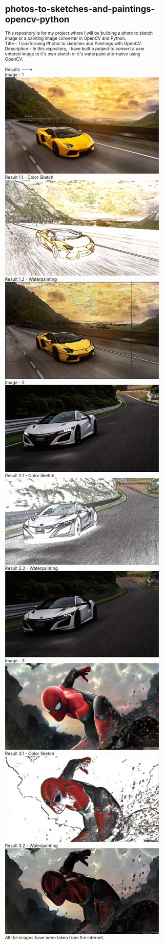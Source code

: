 # photos-to-sketches-and-paintings-opencv-python
This repository is for my project where I will be building a photo to sketch image or a painting image converter in OpenCV and Python.
</br>
Title - Transforming Photos to sketches and Paintings with OpenCV.
</br>
Description - In this repository, i have built a project to convert a user entered image to it's own sketch or it's waterpaint alternative using OpenCV. </br>
</br>
Results ---> </br>
Image - 1 </br>
<img src="images/image-1.jpg">
Result 1.1 - Color Sketch </br>
<img src="results-images/result-1.1.png">
Result 1.2 - Waterpainting </br>
<img src="results-images/result-1.2.png">
Image - 2 </br>
<img src="images/image-2.jpg">
Result 2.1 - Color Sketch </br>
<img src="results-images/result-2.1.png">
Result 2.2 - Waterpainting </br>
<img src="results-images/result-2.2.png">
Image - 3 </br>
<img src="images/image-3.jpg">
Result 3.1 - Color Sketch </br>
<img src="results-images/result-3.1.png">
Result 3.2 - Waterpainting </br>
<img src="results-images/result-3.2.png">
</br>
All the images have been taken from the internet. </br>